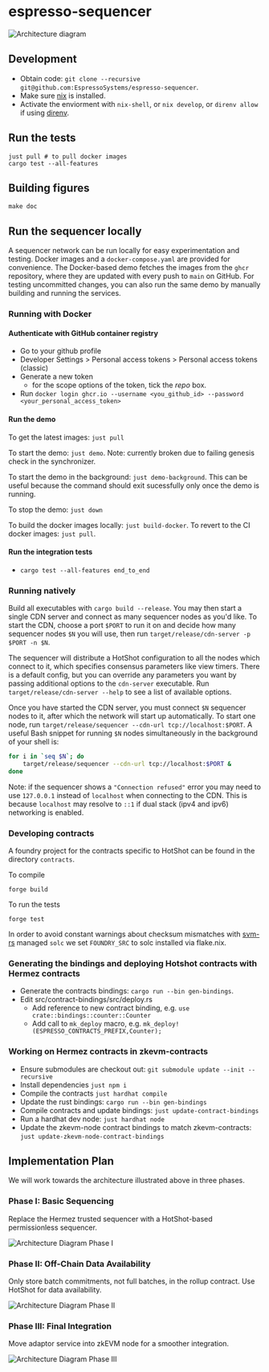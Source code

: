 # espresso-sequencer

![Architecture diagram](./doc/architecture.svg)

## Development

- Obtain code: `git clone --recursive git@github.com:EspressoSystems/espresso-sequencer`.
- Make sure [nix](https://nixos.org/download.html) is installed.
- Activate the enviorment with `nix-shell`, or `nix develop`, or `direnv allow`
  if using [direnv](https://direnv.net/).

## Run the tests

    just pull # to pull docker images
    cargo test --all-features

## Building figures

    make doc

## Run the sequencer locally

A sequencer network can be run locally for easy experimentation and testing. Docker images and a
`docker-compose.yaml` are provided for convenience. The Docker-based demo fetches the images from
the `ghcr` repository, where they are updated with every push to `main` on GitHub. For testing
uncommitted changes, you can also run the same demo by manually building and running the services.

### Running with Docker

#### Authenticate with GitHub container registry

* Go to your github profile
* Developer Settings > Personal access tokens > Personal access tokens (classic)
* Generate a new token
  * for the scope options of the token, tick the *repo* box.
* Run ``docker login ghcr.io --username <you_github_id> --password <your_personal_access_token>``

#### Run the demo

To get the latest images: `just pull`

To start the demo: `just demo`. Note: currently broken due to failing genesis
check in the synchronizer.

To start the demo in the background: `just demo-background`. This can be useful because the command should exit sucessfully only once the demo is running.

To stop the demo: `just down`

To build the docker images locally: `just build-docker`. To revert to the CI docker images: `just pull`.

#### Run the integration tests

* ``cargo test --all-features end_to_end``

### Running natively

Build all executables with `cargo build --release`. You may then start a single CDN server and
connect as many sequencer nodes as you'd like. To start the CDN, choose a port `$PORT` to run it on
and decide how many sequencer nodes `$N` you will use, then run
`target/release/cdn-server -p $PORT -n $N`.

The sequencer will distribute a HotShot configuration to all the nodes which connect to it, which
specifies consensus parameters like view timers. There is a default config, but you can override any
parameters you want by passing additional options to the `cdn-server` executable. Run
`target/release/cdn-server --help` to see a list of available options.

Once you have started the CDN server, you must connect `$N` sequencer nodes to it, after which the
network will start up automatically. To start one node, run
`target/release/sequencer --cdn-url tcp://localhost:$PORT`. A useful Bash snippet for running `$N`
nodes simultaneously in the background of your shell is:
```bash
for i in `seq $N`; do
    target/release/sequencer --cdn-url tcp://localhost:$PORT &
done
```

Note: if the sequencer shows a `"Connection refused"` error you may need to use
`127.0.0.1` instead of `localhost` when connecting to the CDN. This is because
`localhost` may resolve to `::1` if dual stack (ipv4 and ipv6) networking is
enabled.

### Developing contracts

A foundry project for the contracts specific to HotShot can be found in the directory `contracts`.

To compile
```shell
forge build
```

To run the tests
```shell
forge test
```

In order to avoid constant warnings about checksum mismatches with
[svm-rs](https://github.com/roynalnaruto/svm-rs) managed `solc` we set
`FOUNDRY_SRC` to solc installed via flake.nix.

### Generating the bindings and deploying Hotshot contracts with Hermez contracts

* Generate the contracts bindings: `cargo run --bin gen-bindings`.
* Edit src/contract-bindings/src/deploy.rs
  * Add reference to new contract binding, e.g. `use crate::bindings::counter::Counter`
  * Add call to `mk_deploy` macro, e.g. `mk_deploy!(ESPRESSO_CONTRACTS_PREFIX,Counter);`

### Working on Hermez contracts in zkevm-contracts

- Ensure submodules are checkout out: `git submodule update --init --recursive`
- Install dependencies `just npm i`
- Compile the contracts `just hardhat compile`
- Update the rust bindings: `cargo run --bin gen-bindings`
- Compile contracts and update bindings: `just update-contract-bindings`
- Run a hardhat dev node: `just hardhat node`
- Update the zkevm-node contract bindings to match zkevm-contracts: `just
  update-zkevm-node-contract-bindings`

## Implementation Plan

We will work towards the architecture illustrated above in three phases.

### Phase I: Basic Sequencing

Replace the Hermez trusted sequencer with a HotShot-based permissionless sequencer.

![Architecture Diagram Phase I](./doc/architecture_phase1.svg)

### Phase II: Off-Chain Data Availability

Only store batch commitments, not full batches, in the rollup contract. Use HotShot for data
availability.

![Architecture Diagram Phase II](./doc/architecture_phase2.svg)

### Phase III: Final Integration

Move adaptor service into zkEVM node for a smoother integration.

![Architecture Diagram Phase III](./doc/architecture.svg)

